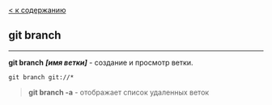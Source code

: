 [< к содержанию](readme.md)

## git branch
___
**git branch** ***[имя ветки]*** - создание и просмотр ветки.

```bash=
git branch git://*
```

> **git branch -a** - отображает список удаленных веток